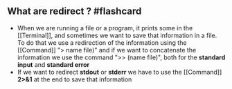 ## What are redirect ? #flashcard

* When we are running a file or a program, it prints some in the [[Terminal]], and sometimes we want to save that information in a file. To do that we use a redirection of the information using the [[Command]] "> name file)" and if we want to concatenate the information we use the command ">> (name file)", both for the **standard input** and **standard error**
* If we want to redirect **stdout** or **stderr** we have to use the [[Command]] **2>&1** at the end to save that information
<!--ID: 1689609974493-->
